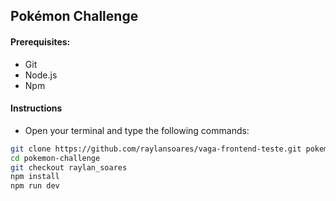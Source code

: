 ## Pokémon Challenge

#### Prerequisites:

- Git
- Node.js
- Npm

#### Instructions

- Open your terminal and type the following commands:

```sh
git clone https://github.com/raylansoares/vaga-frontend-teste.git pokemon-challenge
cd pokemon-challenge
git checkout raylan_soares
npm install
npm run dev
```